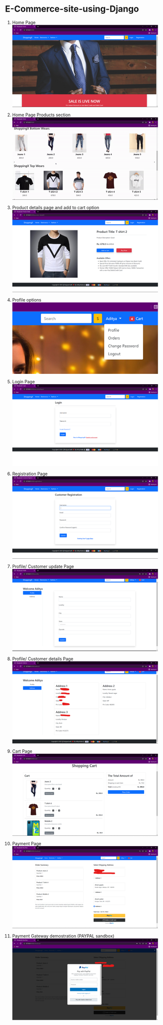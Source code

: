 # E-Commerce-site-using-Django

1) Home Page
![alt text](https://github.com/adi3120/E-Commerce-site-using-Django/blob/master/githubimages/1.png)

2) Home Page Products section
![alt text](https://github.com/adi3120/E-Commerce-site-using-Django/blob/master/githubimages/2.gif)

4) Product details page and add to cart option
![alt text](https://github.com/adi3120/E-Commerce-site-using-Django/blob/master/githubimages/3.png)

5) Profile options
![alt text](https://github.com/adi3120/E-Commerce-site-using-Django/blob/master/githubimages/4.png)

6) Login Page
![alt text](https://github.com/adi3120/E-Commerce-site-using-Django/blob/master/githubimages/5.png)

7) Registration Page
![alt text](https://github.com/adi3120/E-Commerce-site-using-Django/blob/master/githubimages/6.png)

8) Profile/ Customer update Page
![alt text](https://github.com/adi3120/E-Commerce-site-using-Django/blob/master/githubimages/7.png)

9) Profile/ Customer details Page
![alt text](https://github.com/adi3120/E-Commerce-site-using-Django/blob/master/githubimages/8.png)

10) Cart Page
![alt text](https://github.com/adi3120/E-Commerce-site-using-Django/blob/master/githubimages/9.png)

11) Payment Page
![alt text](https://github.com/adi3120/E-Commerce-site-using-Django/blob/master/githubimages/10.png)

12) Payment Gateway demostration (PAYPAL sandbox)
![alt text](https://github.com/adi3120/E-Commerce-site-using-Django/blob/master/githubimages/11.png)


